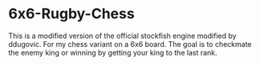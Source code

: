# 6x6-Rugby-Chess

This is a modified version of the official stockfish engine modified by ddugovic. For my chess variant on a 6x6 board.
The goal is to checkmate the enemy king or winning by getting your king to the last rank.

